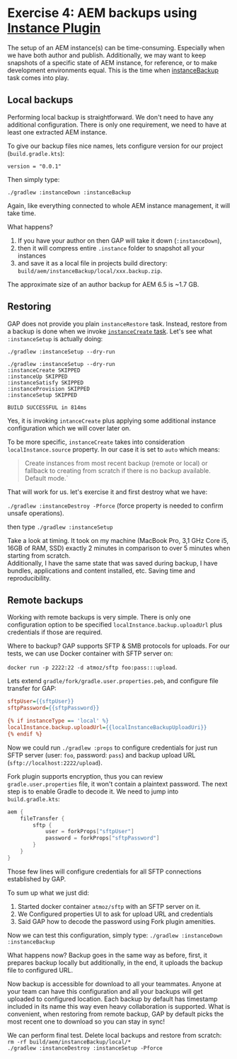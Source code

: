 # Exercise 4: AEM backups using [Instance Plugin](https://github.com/Cognifide/gradle-aem-plugin#instance-plugin)

The setup of an AEM instance(s) can be time-consuming. Especially when we have both author and publish. Additionally, we may want to keep snapshots of a specific state of AEM instance, for reference, or to make development environments equal. This is the time when [instanceBackup](https://github.com/Cognifide/gradle-aem-plugin#task-instancebackup) task comes into play. 

## Local backups

Performing local backup is straightforward. We don't need to have any additional configuration. There is only one requirement, we need to have at least one extracted AEM instance.

To give our backup files nice names, lets configure version for our project (`build.gradle.kts`):

`version = "0.0.1"` 

Then simply type:

`./gradlew :instanceDown :instanceBackup`

Again, like everything connected to whole AEM instance management, it will take time. 

What happens? 
1. If you have your author on then GAP will take it down (`:instanceDown`), 
2. then it will compress entire `.instance` folder to snapshot all your instances 
3. and save it as a local file in projects build directory: `build/aem/instanceBackup/local/xxx.backup.zip`.

The approximate size of an author backup for AEM 6.5 is ~1.7 GB.

## Restoring

GAP does not provide you plain `instanceRestore` task. Instead, restore from a backup is done when we invoke [`instanceCreate` task](https://github.com/Cognifide/gradle-aem-plugin#task-instancecreate).
Let's see what `:instanceSetup` is actually doing:

`./gradlew :instanceSetup --dry-run`

```
./gradlew :instanceSetup --dry-run
:instanceCreate SKIPPED
:instanceUp SKIPPED
:instanceSatisfy SKIPPED
:instanceProvision SKIPPED
:instanceSetup SKIPPED

BUILD SUCCESSFUL in 814ms
```

Yes, it is invoking `intanceCreate` plus applying some additional instance configuration which we will cover later on.

To be more specific, `instanceCreate` takes into consideration `localInstance.source` property. In our case it is set to `auto` which means:

> Create instances from most recent backup (remote or local) or fallback to creating from scratch if there is no backup available. Default mode.`

That will work for us. let's exercise it and first destroy what we have:

`./gradlew :instanceDestroy -Pforce` (force property is needed to confirm unsafe operations).  

then type
`./gradlew :instanceSetup`

Take a look at timing. It took on my machine (MacBook Pro, 3,1 GHz Core i5, 16GB of RAM, SSD) exactly 2 minutes in comparison to over 5 minutes when starting from scratch.  
Additionally, I have the same state that was saved during backup, I have bundles, applications and content installed, etc. Saving time and reproducibility.

## Remote backups

Working with remote backups is very simple. There is only one configuration option to be specified `localInstance.backup.uploadUrl` plus credentials if those are required.

Where to backup? GAP supports SFTP & SMB protocols for uploads. For our tests, we can use Docker container with SFTP server on:

`docker run -p 2222:22 -d atmoz/sftp foo:pass:::upload`.

Lets extend `gradle/fork/gradle.user.properties.peb`, and configure file transfer for GAP:

```ini
sftpUser={{sftpUser}}
sftpPassword={{sftpPassword}}

{% if instanceType == 'local' %}
localInstance.backup.uploadUrl={{localInstanceBackupUploadUri}}
{% endif %}
```

Now we could run `./gradlew :props` to configure credentials for just run SFTP server (user: `foo`, password: `pass`) and backup upload URL (`sftp://localhost:2222/upload`). 

Fork plugin supports encryption, thus you can review `gradle.user.properties` file, it won't contain a plaintext password. The next step is to enable Gradle to decode it. We need to jump into `build.gradle.kts`:
 
```kotlin
aem {
    fileTransfer {
        sftp {
            user = forkProps["sftpUser"]
            password = forkProps["sftpPassword"]
        }
    }
}
```

Those few lines will configure credentials for all SFTP connections established by GAP.

To sum up what we just did:
1. Started docker container `atmoz/sftp` with an SFTP server on it.
2. We Configured properties UI to ask for upload URL and credentials
3. Said GAP how to decode the password using Fork plugin amenities.

Now we can test this configuration, simply type:
`./gradlew :instanceDown :instanceBackup`

What happens now? Backup goes in the same way as before, first, it prepares backup locally but additionally, in the end, it uploads the backup file to configured URL.

Now backup is accessible for download to all your teammates. Anyone at your team can have this configuration and all your backups will get uploaded to configured location. Each backup by default has timestamp included in its name this way even heavy collaboration is supported. What is convenient, when restoring from remote backup, GAP by default picks the most recent one to download so you can stay in sync!

We can perform final test. Delete local backups and restore from scratch:  
`rm -rf build/aem/instanceBackup/local/*`  
`./gradlew :instanceDestroy :instanceSetup -Pforce`
